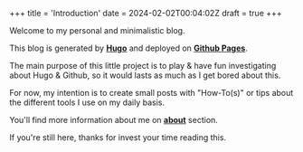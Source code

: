 +++
title = 'Introduction'
date = 2024-02-02T00:04:02Z
draft = true
+++

Welcome to my personal and minimalistic blog.

This blog is generated by **[Hugo](https://gohugo.io)** and deployed on **[Github Pages](https://pages.github.com/)**.

The main purpose of this little project is to play & have fun investigating about Hugo & Github, so it would lasts as much as I get bored about this.

For now, my intention is to create small posts with "How-To(s)" or tips about the different tools I use on my daily basis. 

You'll find more information about me on **[about](https://eliezer.github.io/about)** section.

If you're still here, thanks for invest your time reading this.